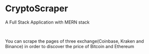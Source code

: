 <h1>CryptoScraper</h1>
<p>A Full Stack Application with MERN stack</p>
<br>
<p>You can scrape the pages of three exchange(Coinbase, Kraken and Binance) in order to discover the price of Bitcoin and Ethereum</p>
